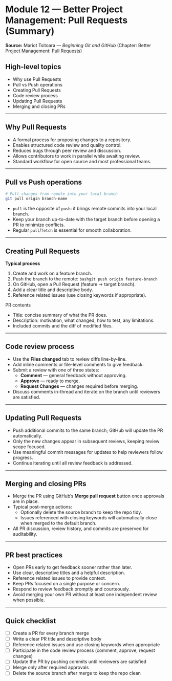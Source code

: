 
# Module 12 — Better Project Management: Pull Requests (Summary)

**Source:** Mariot Tsitoara — _Beginning Git and GitHub_ (Chapter: Better Project Management: Pull Requests)

## High-level topics

- Why use Pull Requests
- Pull vs Push operations
- Creating Pull Requests
- Code review process
- Updating Pull Requests
- Merging and closing PRs

---

## Why Pull Requests

- A formal process for proposing changes to a repository.
- Enables structured code review and quality control.
- Reduces bugs through peer review and discussion.
- Allows contributors to work in parallel while awaiting review.
- Standard workflow for open source and most professional teams.

---

## Pull vs Push operations

```bash
# Pull changes from remote into your local branch
git pull origin branch-name
```

- `pull` is the opposite of `push`: it brings remote commits into your local branch.
- Keep your branch up-to-date with the target branch before opening a PR to minimize conflicts.
- Regular `pull`/`fetch` is essential for smooth collaboration.

---

## Creating Pull Requests

**Typical process**

1.  Create and work on a feature branch.
2.  Push the branch to the remote:
    `bashgit push origin feature-branch`
3.  On GitHub, open a Pull Request (feature → target branch).
4.  Add a clear title and descriptive body.
5.  Reference related issues (use closing keywords if appropriate).

PR contents

- Title: concise summary of what the PR does.
- Description: motivation, what changed, how to test, any limitations.
- Included commits and the diff of modified files.

---

## Code review process

- Use the **Files changed** tab to review diffs line-by-line.
- Add inline comments or file-level comments to give feedback.
- Submit a review with one of three states:
  - **Comment** — general feedback without approving.
  - **Approve** — ready to merge.
  - **Request Changes** — changes required before merging.
- Discuss comments in-thread and iterate on the branch until reviewers are satisfied.

---

## Updating Pull Requests

- Push additional commits to the same branch; GitHub will update the PR automatically.
- Only the new changes appear in subsequent reviews, keeping review scope focused.
- Use meaningful commit messages for updates to help reviewers follow progress.
- Continue iterating until all review feedback is addressed.

---

## Merging and closing PRs

- Merge the PR using GitHub’s **Merge pull request** button once approvals are in place.
- Typical post-merge actions:
  - Optionally delete the source branch to keep the repo tidy.
  - Issues referenced with closing keywords will automatically close when merged to the default branch.
- All PR discussion, review history, and commits are preserved for auditability.

---

## PR best practices

- Open PRs early to get feedback sooner rather than later.
- Use clear, descriptive titles and a helpful description.
- Reference related issues to provide context.
- Keep PRs focused on a single purpose or concern.
- Respond to review feedback promptly and courteously.
- Avoid merging your own PR without at least one independent review when possible.

---

## Quick checklist

- [ ] Create a PR for every branch merge
- [ ] Write a clear PR title and descriptive body
- [ ] Reference related issues and use closing keywords when appropriate
- [ ] Participate in the code review process (comment, approve, request changes)
- [ ] Update the PR by pushing commits until reviewers are satisfied
- [ ] Merge only after required approvals
- [ ] Delete the source branch after merge to keep the repo clean
